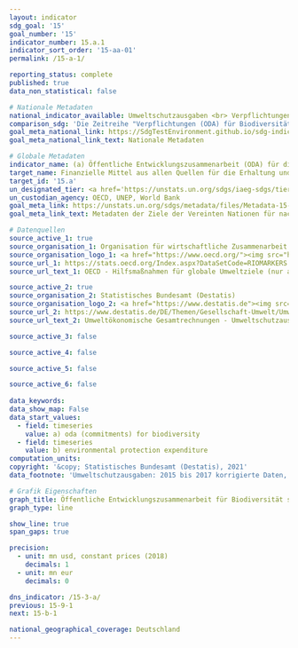 ```yaml
---
layout: indicator    
sdg_goal: '15'    
goal_number: '15'    
indicator_number: 15.a.1    
indicator_sort_order: '15-aa-01'    
permalink: /15-a-1/    

reporting_status: complete    
published: true    
data_non_statistical: false    

# Nationale Metadaten    
national_indicator_available: Umweltschutzausgaben <br> Verpflichtungen (ODA) für Biodiversität    
comparison_sdg: 'Die Zeitreihe "Verpflichtungen (ODA) für Biodiversität" entspricht den globalen Metadaten. Die Zeitreihen "Umweltschutzausgaben" bietet zusätzliche Informationen.'    
goal_meta_national_link: https://SdgTestEnvironment.github.io/sdg-indicators/public/MetaDe/15.a.1.pdf    
goal_meta_national_link_text: Nationale Metadaten    

# Globale Metadaten    
indicator_name: (a) Öffentliche Entwicklungszusammenarbeit (ODA) für die Erhaltung und nachhaltige Nutzung der biologischen Vielfalt und (b) Einnahmen und Finanzmittel, die über die für die biologische Vielfalt maßgeblichen ökologischen Instrumente generiert wurden    
target_name: Finanzielle Mittel aus allen Quellen für die Erhaltung und nachhaltige Nutzung der biologischen Vielfalt und der Ökosysteme aufbringen und deutlich erhöhen    
target_id: '15.a'    
un_designated_tier: <a href='https://unstats.un.org/sdgs/iaeg-sdgs/tier-classification/' title='Klicken Sie hier um weitere Informationen zur UN-Tier-Klassifikation zu erhalten.'  target='_blank'>Tier I</a>    
un_custodian_agency: OECD, UNEP, World Bank    
goal_meta_link: https://unstats.un.org/sdgs/metadata/files/Metadata-15-0a-01.pdf    
goal_meta_link_text: Metadaten der Ziele der Vereinten Nationen für nachhaltige Entwicklung    

# Datenquellen
source_active_1: true
source_organisation_1: Organisation für wirtschaftliche Zusammenarbeit und Entwicklung (OECD)
source_organisation_logo_1: <a href="https://www.oecd.org/"><img src="https://g205sdgs.github.io/sdg-indicators/public/OrgImgDe/oecd.png" alt="Logo oecd" style="height:60px; width:148px"/></a>
source_url_1: https://stats.oecd.org/Index.aspx?DataSetCode=RIOMARKERS
source_url_text_1: OECD - Hilfsmaßnahmen für globale Umweltziele (nur auf Englisch und Französisch verfügbar)

source_active_2: true
source_organisation_2: Statistisches Bundesamt (Destatis)
source_organisation_logo_2: <a href="https://www.destatis.de"><img src="https://g205sdgs.github.io/sdg-indicators/public/OrgImgDe/destatis.png" alt="Logo destatis" style="height:60px; width:148px"/></a>
source_url_2: https://www.destatis.de/DE/Themen/Gesellschaft-Umwelt/Umwelt/UGR/umweltschutzausgaben/Tabellen/ausgaben-umweltschutz.html
source_url_text_2: Umweltökonomische Gesamtrechnungen - Umweltschutzausgaben

source_active_3: false

source_active_4: false

source_active_5: false

source_active_6: false
    
data_keywords:     
data_show_map: False    
data_start_values: 
  - field: timeseries
    value: a) oda (commitments) for biodiversity
  - field: timeseries
    value: b) environmental protection expenditure    
computation_units:     
copyright: '&copy; Statistisches Bundesamt (Destatis), 2021'    
data_footnote: 'Umweltschutzausgaben: 2015 bis 2017 korrigierte Daten, 2018 vorläufige und teilweise geschätzte Daten.'    

# Grafik Eigenschaften    
graph_title: Öffentliche Entwicklungszusammenarbeit für Biodiversität sowie Umweltschutzausgaben    
graph_type: line    

show_line: true
span_gaps: true

precision:
  - unit: mn usd, constant prices (2018)
    decimals: 1
  - unit: mn eur
    decimals: 0    

dns_indicator: /15-3-a/
previous: 15-9-1    
next: 15-b-1    

national_geographical_coverage: Deutschland    
---
```


<span></span>